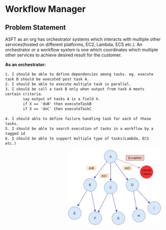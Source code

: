 # Workflow Manager
## Problem Statement


ASFT as an org has orchestrator systems which interacts with multiple other services(hosted on different platforms, EC2, Lambda, ECS etc.). An orchestrator or a workflow system is one which coordinates which multiple other services to achieve desired result for the customer. 


**As an orchestrator:**
```text
1. I should be able to define dependencies among tasks. eg. execute task B should be executed post task A.
2. I should be able to execute multiple task in parallel.
3. I should be call a task B only when output from task A meets certain criteria.
        say output of tasks A is a field X.
        if X == 'doB' then executeTaskB
        if X == 'doC' then executeTaskC

4. I should able to define failure handling task for each of those tasks.
5. I should be able to search execution of tasks in a workflow by a tagged id
6. I should be able to support multiple type of tasks(Lambda, ECS etc.)
```
<img align="right" width="300" src="assets/graphImage.jpg" alt="graph Image" />

